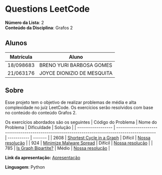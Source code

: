 # Questions LeetCode

**Número da Lista**: 2<br>
**Conteúdo da Disciplina**: Grafos 2<br>

## Alunos
|Matrícula | Aluno |
| -- | -- |
| 18/098683  |  BRENO YURI BARBOSA GOMES |
| 21/063176  |  JOYCE DIONIZIO DE MESQUITA |

## Sobre 
Esse projeto tem o objetivo de realizar problemas de média e alta complexidade no juíz LeetCode. Os exercícios serão resolvidos com base no conteúdo do conteúdo Grafos 2.

Os exercícios abordados são os seguintes
| Código do Problema | Nome do Problema                                                                                   | Dificuldade | Solução |
| ------------------ | -------------------------------------------------------------------------------------------------- | ----------- | ------- |
| 2608               | [Shortest Cycle in a Graph](https://leetcode.com/problems/shortest-cycle-in-a-graph/description/)  | Difícil     |    [Nossa resolução](questao_2608/Contexto_ShortestCycleinaGraph.md)     |
| 924                | [Minimize Malware Spread](https://leetcode.com/problems/minimize-malware-spread/description/)      | Difícil     |     [Nossa resolução](questao_924/Contexto_MinimizeMalwareSpread.md)      |
| 785                | [Is Graph Bipartite?](https://leetcode.com/problems/is-graph-bipartite/description/)               | Médio       |   [Nossa resolução](questao_785/Contexto_Is_graph_Bipartite.md)     |


**Link da apresentação:** [Apresentação](https://www.youtube.com/watch?v=YfhVGAvktks)

**Linguagem**: Python<br>
